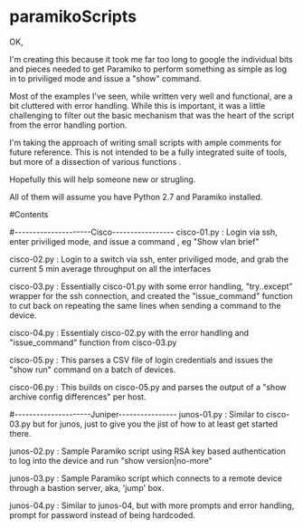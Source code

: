 # paramikoScripts

OK, 

I'm creating this because it took me far too long to google the 
individual bits and pieces needed to get Paramiko to perform something
as simple as log in to priviliged mode and issue a "show" command. 

Most of the examples I've seen, while written very well and functional, are
a bit cluttered with error handling. While this is important, it was a little
challenging to filter out the basic mechanism that was the heart of the script
from the error handling portion. 

I'm taking the approach of writing small scripts with ample comments for future reference.
This is not intended to be a fully integrated suite of tools, but more of a dissection of 
various functions .

Hopefully this will help someone new or strugling. 

All of them will assume you have Python 2.7 and Paramiko installed. 


#Contents

#---------------------Cisco-----------------
cisco-01.py :  Login via ssh, enter priviliged mode, and issue a command , eg "Show vlan brief" 

cisco-02.py :  Login to a switch via ssh, enter priviliged mode, and grab the current 5 min average throughput on all the interfaces

cisco-03.py :  Essentially cisco-01.py with some error handling, "try..except" wrapper for the ssh connection, and created the "issue_command" function to cut back on repeating the same lines when sending a command to the device.

cisco-04.py :  Essentialy cisco-02.py with the error handling and "issue_command" function from cisco-03.py

cisco-05.py :  This parses a CSV file of login credentials and issues the "show run" command on a batch of devices. 

cisco-06.py :  This builds on cisco-05.py and parses the output of a "show archive config differences" per host. 

#---------------------Juniper----------------
junos-01.py :  Similar to cisco-03.py but for junos, just to give you the jist of how to at least get started there. 

junos-02.py :  Sample Paramiko script using RSA key based authentication to log into the device and run "show version|no-more"

junos-03.py :  Sample Paramiko script which connects to a remote device through a bastion server, aka, 'jump' box.

junos-04.py :  Similar to junos-04, but with more prompts and error handling, prompt for password instead of being hardcoded.

